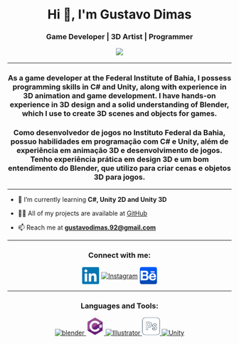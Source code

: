 <h1 align="center">Hi 👋, I'm Gustavo Dimas</h1>
<h3 align="center">Game Developer | 3D Artist | Programmer</h3>

<p align="center">
  <img src="https://readme-typing-svg.herokuapp.com?color=%2336BCF7&lines=Game+Development+%7C+3D+Animation+%7C+C%23+%7C+Unity+Expert">
</p>

---

<h3 align="center">As a game developer at the Federal Institute of Bahia, I possess programming skills in C# and Unity, along with experience in 3D animation and game development. I have hands-on experience in 3D design and a solid understanding of Blender, which I use to create 3D scenes and objects for games.</h3>

<h3 align="center">Como desenvolvedor de jogos no Instituto Federal da Bahia, possuo habilidades em programação com C# e Unity, além de experiência em animação 3D e desenvolvimento de jogos. Tenho experiência prática em design 3D e um bom entendimento do Blender, que utilizo para criar cenas e objetos 3D para jogos.</h3>

---

- 🌱 I’m currently learning **C#, Unity 2D and Unity 3D**

- 👨‍💻 All of my projects are available at [GitHub](https://github.com/gustadimas)

- 📫 Reach me at **gustavodimas.92@gmail.com**

---

<h3 align="center">Connect with me:</h3>
<p align="center">
<a href="https://linkedin.com/in/gustavo-dimas-480088263/" target="blank"><img align="center" src="https://raw.githubusercontent.com/devicons/devicon/master/icons/linkedin/linkedin-original.svg" alt="LinkedIn" height="40" width="40" /></a>
<a href="https://instagram.com/gustadimas" target="blank"><img align="center" src="https://raw.githubusercontent.com/devicons/devicon/master/icons/instagram/instagram-original.svg" alt="Instagram" height="40" width="40" /></a>
<a href="https://www.behance.net/gustadimas" target="blank"><img align="center" src="https://raw.githubusercontent.com/devicons/devicon/master/icons/behance/behance-original.svg" alt="Behance" height="40" width="40" /></a>
</p>

---

<h3 align="center">Languages and Tools:</h3>
<p align="center">
  <a href="https://www.blender.org/" target="_blank" rel="noreferrer">
    <img src="https://download.blender.org/branding/community/blender_community_badge_white.svg" alt="blender" width="40" height="40"/>
  </a>
  <a href="https://www.w3schools.com/cs/" target="_blank" rel="noreferrer">
    <img src="https://raw.githubusercontent.com/devicons/devicon/master/icons/csharp/csharp-original.svg" alt="C#" width="40" height="40"/>
  </a>
  <a href="https://www.adobe.com/in/products/illustrator.html" target="_blank" rel="noreferrer">
    <img src="https://www.vectorlogo.zone/logos/adobe_illustrator/adobe_illustrator-icon.svg" alt="Illustrator" width="40" height="40"/>
  </a>
  <a href="https://www.photoshop.com/en" target="_blank" rel="noreferrer">
    <img src="https://raw.githubusercontent.com/devicons/devicon/master/icons/photoshop/photoshop-line.svg" alt="Photoshop" width="40" height="40"/>
  </a>
  <a href="https://unity.com/" target="_blank" rel="noreferrer">
    <img src="https://www.vectorlogo.zone/logos/unity3d/unity3d-icon.svg" alt="Unity" width="40" height="40"/>
  </a>
</p>

